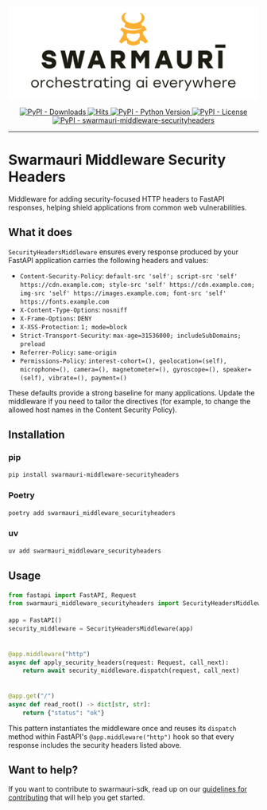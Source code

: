 ![Swarmauri Logo](https://github.com/swarmauri/swarmauri-sdk/blob/3d4d1cfa949399d7019ae9d8f296afba773dfb7f/assets/swarmauri.brand.theme.svg)

<p align="center">
    <a href="https://pypi.org/project/swarmauri-middleware-securityheaders/">
        <img src="https://img.shields.io/pypi/dm/swarmauri-middleware-securityheaders" alt="PyPI - Downloads"/>
    </a>
    <a href="https://hits.sh/github.com/swarmauri/swarmauri-sdk/tree/master/pkgs/standards/swarmauri_middleware_securityheaders/">
        <img alt="Hits" src="https://hits.sh/github.com/swarmauri/swarmauri-sdk/tree/master/pkgs/standards/swarmauri_middleware_securityheaders.svg"/>
    </a>
    <a href="https://pypi.org/project/swarmauri-middleware-securityheaders/">
        <img src="https://img.shields.io/pypi/pyversions/swarmauri-middleware-securityheaders" alt="PyPI - Python Version"/>
    </a>
    <a href="https://pypi.org/project/swarmauri-middleware-securityheaders/">
        <img src="https://img.shields.io/pypi/l/swarmauri-middleware-securityheaders" alt="PyPI - License"/>
    </a>
    <a href="https://pypi.org/project/swarmauri-middleware-securityheaders/">
        <img src="https://img.shields.io/pypi/v/swarmauri-middleware-securityheaders?label=swarmauri-middleware-securityheaders&color=green" alt="PyPI - swarmauri-middleware-securityheaders"/>
    </a>
</p>

---

# Swarmauri Middleware Security Headers

Middleware for adding security-focused HTTP headers to FastAPI responses, helping shield applications from common web vulnerabilities.

## What it does

`SecurityHeadersMiddleware` ensures every response produced by your FastAPI
application carries the following headers and values:

- `Content-Security-Policy`: `default-src 'self'; script-src 'self'
  https://cdn.example.com; style-src 'self' https://cdn.example.com; img-src
  'self' https://images.example.com; font-src 'self'
  https://fonts.example.com`
- `X-Content-Type-Options`: `nosniff`
- `X-Frame-Options`: `DENY`
- `X-XSS-Protection`: `1; mode=block`
- `Strict-Transport-Security`: `max-age=31536000; includeSubDomains; preload`
- `Referrer-Policy`: `same-origin`
- `Permissions-Policy`: `interest-cohort=(), geolocation=(self),
  microphone=(), camera=(), magnetometer=(), gyroscope=(), speaker=(self),
  vibrate=(), payment=()`

These defaults provide a strong baseline for many applications. Update the
middleware if you need to tailor the directives (for example, to change the
allowed host names in the Content Security Policy).

## Installation

### pip

```bash
pip install swarmauri-middleware-securityheaders
```

### Poetry

```bash
poetry add swarmauri_middleware_securityheaders
```

### uv

```bash
uv add swarmauri_middleware_securityheaders
```

## Usage

```python
from fastapi import FastAPI, Request
from swarmauri_middleware_securityheaders import SecurityHeadersMiddleware

app = FastAPI()
security_middleware = SecurityHeadersMiddleware(app)


@app.middleware("http")
async def apply_security_headers(request: Request, call_next):
    return await security_middleware.dispatch(request, call_next)


@app.get("/")
async def read_root() -> dict[str, str]:
    return {"status": "ok"}
```

This pattern instantiates the middleware once and reuses its `dispatch` method
within FastAPI's `@app.middleware("http")` hook so that every response includes
the security headers listed above.

## Want to help?

If you want to contribute to swarmauri-sdk, read up on our [guidelines for contributing](https://github.com/swarmauri/swarmauri-sdk/blob/master/CONTRIBUTING.md) that will help you get started.

